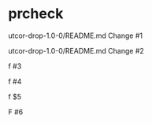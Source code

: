 # prcheck

utcor-drop-1.0-0/README.md  Change #1

utcor-drop-1.0-0/README.md  Change #2

f  #3

f #4

f $5

F #6
